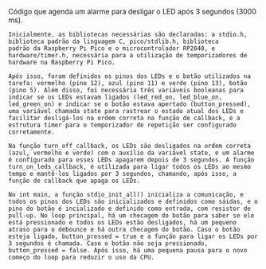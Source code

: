 Código que agenda um alarme para desligar o LED após 3 segundos (3000 ms).

    Inicialmente, as bibliotecas necessárias são declaradas: a stdio.h, biblioteca padrão da linguagem C, pico/stdlib.h, biblioteca
    padrão da Raspberry Pi Pico e o microcontrolador RP2040, e hardware/timer.h, necessária para a utilização de temporizadores de hardware na Raspberry Pi Pico.

    Após isso, foram definidos os pinos dos LEDs e o botão utilizados na tarefa: vermelho (pino 12), azul (pino 11) e verde (pino 13), botão (pino 5). Além disso, foi necessária três variáveis booleanas para indicar se os LEDs estavam ligados (led_red_on, led_blue_on, led_green_on) e indicar se o botão estava apertado (button_pressed), uma variável chamada state para rastrear o estado atual dos LEDs e facilitar desligá-los na ordem correta na função de callback, e a estrutura timer para o temporizador de repetição ser configurado corretamente.

    Na função turn_off_callback, os LEDs são desligados na ordem correta (azul, vermelho e verde) com o auxílio da variável state, e um alarme é configurado para esses LEDs apagarem depois de 3 segundos. A função turn_on_leds_callback, é utilizada para ligar todos os LEDs ao mesmo tempo e mantê-los ligados por 3 segundos, chamando, após isso, a função de callback que apaga os LEDs.

    No int main, a função stdio_init_all() inicializa a comunicação, e todos os pinos dos LEDs são inicializados e definidos como sáidas, e o pino do botão é incializado e definido como entrada, com resistor de pull-up. No loop principal, há um checagem do botão para saber se ele está pressionado e todos os LEDs estão desligados, há um pequeno atraso para o debounce e há outra checagem do botão. Caso o botão esteja ligado, button_pressed = true e a função para ligar os LEDs por 3 segundos é chamada. Caso o botão não seja pressionado, button_pressed = false. Após isso, há uma pequena pausa para o novo começo do loop para reduzir o uso da CPU.